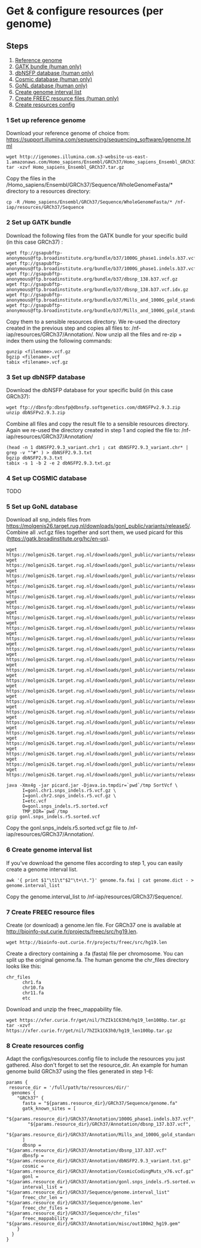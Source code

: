 # Get & configure resources (per genome)

## Steps

1. [Reference genome](#1-set-up-reference-genome)
2. [GATK bundle (human only)](#2-set-up-gatk-bundle)
3. [dbNSFP database (human only)](#3-set-up-dbnsfp-database)
4. [Cosmic database (human only)](#4-set-up-cosmic-database)
5. [GoNL database (human only)](#5-set-up-gonl-database)
6. [Create genome interval list](#6-create-genome-interval-list)
7. [Create FREEC resource files (human only)](#7-create-freec-resource-files)
8. [Create resources config](#8-create-resources-config)


### 1 Set up reference genome
Download your reference genome of choice from:
https://support.illumina.com/sequencing/sequencing_software/igenome.html

```
wget http://igenomes.illumina.com.s3-website-us-east-1.amazonaws.com/Homo_sapiens/Ensembl/GRCh37/Homo_sapiens_Ensembl_GRCh37.tar.gz
tar -xzvf Homo_sapiens_Ensembl_GRCh37.tar.gz
```

Copy the files in the /Homo_sapiens/Ensembl/GRCh37/Sequence/WholeGenomeFasta/* directory to a resources directory:

```
cp -R /Homo_sapiens/Ensembl/GRCh37/Sequence/WholeGenomeFasta/* /nf-iap/resources/GRCh37/Sequence
```

### 2 Set up GATK bundle
Download the following files from the GATK bundle for your specific build (in this case GRCh37) :
```
wget ftp://gsapubftp-anonymous@ftp.broadinstitute.org/bundle/b37/1000G_phase1.indels.b37.vcf.gz
wget ftp://gsapubftp-anonymous@ftp.broadinstitute.org/bundle/b37/1000G_phase1.indels.b37.vcf.idx.gz
wget ftp://gsapubftp-anonymous@ftp.broadinstitute.org/bundle/b37/dbsnp_138.b37.vcf.gz
wget ftp://gsapubftp-anonymous@ftp.broadinstitute.org/bundle/b37/dbsnp_138.b37.vcf.idx.gz
wget ftp://gsapubftp-anonymous@ftp.broadinstitute.org/bundle/b37/Mills_and_1000G_gold_standard.indels.b37.vcf.gz
wget ftp://gsapubftp-anonymous@ftp.broadinstitute.org/bundle/b37/Mills_and_1000G_gold_standard.indels.b37.vcf.idx.gz
```

Copy them to a sensible resources directory. We re-used the directory created in the previous step and copies all files to: /nf-iap/resources/GRCh37/Annotation/. Now unzip all the files and re-zip + index them using the following commands:
```
gunzip <filename>.vcf.gz
bgzip <filename>.vcf   
tabix <filename>.vcf.gz
```

### 3 Set up dbNSFP database
Download the dbNSFP database for your specific build (in this case GRCh37):
```
wget ftp://dbnsfp:dbnsfp@dbnsfp.softgenetics.com/dbNSFPv2.9.3.zip
unzip dbNSFPv2.9.3.zip
```
Combine all files and copy the result file to a sensible resources directory. Again we re-used the directory created in step 1 and copied the file to: /nf-iap/resources/GRCh37/Annotation/
```
(head -n 1 dbNSFP2.9.3_variant.chr1 ; cat dbNSFP2.9.3_variant.chr* | grep -v "^#" ) > dbNSFP2.9.3.txt
bgzip dbNSFP2.9.3.txt
tabix -s 1 -b 2 -e 2 dbNSFP2.9.3.txt.gz
```


### 4 Set up COSMIC database
TODO

### 5 Set up GoNL database
Download all snp_indels files from https://molgenis26.target.rug.nl/downloads/gonl_public/variants/release5/.
Combine all .vcf.gz files together and sort them, we used picard for this (https://gatk.broadinstitute.org/hc/en-us).

```
wget https://molgenis26.target.rug.nl/downloads/gonl_public/variants/release5/gonl.chr1.snps_indels.r5.vcf.gz;
wget https://molgenis26.target.rug.nl/downloads/gonl_public/variants/release5/gonl.chr2.snps_indels.r5.vcf.gz;
wget https://molgenis26.target.rug.nl/downloads/gonl_public/variants/release5/gonl.chr3.snps_indels.r5.vcf.gz;
wget https://molgenis26.target.rug.nl/downloads/gonl_public/variants/release5/gonl.chr4.snps_indels.r5.vcf.gz;
wget https://molgenis26.target.rug.nl/downloads/gonl_public/variants/release5/gonl.chr5.snps_indels.r5.vcf.gz;
wget https://molgenis26.target.rug.nl/downloads/gonl_public/variants/release5/gonl.chr6.snps_indels.r5.vcf.gz;
wget https://molgenis26.target.rug.nl/downloads/gonl_public/variants/release5/gonl.chr7.snps_indels.r5.vcf.gz;
wget https://molgenis26.target.rug.nl/downloads/gonl_public/variants/release5/gonl.chr8.snps_indels.r5.vcf.gz;
wget https://molgenis26.target.rug.nl/downloads/gonl_public/variants/release5/gonl.chr9.snps_indels.r5.vcf.gz;
wget https://molgenis26.target.rug.nl/downloads/gonl_public/variants/release5/gonl.chr10.snps_indels.r5.vcf.gz;
wget https://molgenis26.target.rug.nl/downloads/gonl_public/variants/release5/gonl.chr11.snps_indels.r5.vcf.gz;
wget https://molgenis26.target.rug.nl/downloads/gonl_public/variants/release5/gonl.chr12.snps_indels.r5.vcf.gz;
wget https://molgenis26.target.rug.nl/downloads/gonl_public/variants/release5/gonl.chr13.snps_indels.r5.vcf.gz;
wget https://molgenis26.target.rug.nl/downloads/gonl_public/variants/release5/gonl.chr14.snps_indels.r5.vcf.gz;
wget https://molgenis26.target.rug.nl/downloads/gonl_public/variants/release5/gonl.chr15.snps_indels.r5.vcf.gz;
wget https://molgenis26.target.rug.nl/downloads/gonl_public/variants/release5/gonl.chr16.snps_indels.r5.vcf.gz;
wget https://molgenis26.target.rug.nl/downloads/gonl_public/variants/release5/gonl.chr17.snps_indels.r5.vcf.gz;
wget https://molgenis26.target.rug.nl/downloads/gonl_public/variants/release5/gonl.chr18.snps_indels.r5.vcf.gz;
wget https://molgenis26.target.rug.nl/downloads/gonl_public/variants/release5/gonl.chr19.snps_indels.r5.vcf.gz;
wget https://molgenis26.target.rug.nl/downloads/gonl_public/variants/release5/gonl.chr20.snps_indels.r5.vcf.gz;
wget https://molgenis26.target.rug.nl/downloads/gonl_public/variants/release5/gonl.chr21.snps_indels.r5.vcf.gz;
wget https://molgenis26.target.rug.nl/downloads/gonl_public/variants/release5/gonl.chr22.snps_indels.r5.vcf.gz;

java -Xmx4g -jar picard.jar -Djava.io.tmpdir=`pwd`/tmp SortVcf \
      I=gonl.chr1.snps_indels.r5.vcf.gz \
      I=gonl.chr2.snps_indels.r5.vcf.gz \
      I=etc.vcf
      O=gonl.snps_indels.r5.sorted.vcf
      TMP_DIR=`pwd`/tmp
gzip gonl.snps_indels.r5.sorted.vcf
```
Copy the gonl.snps_indels.r5.sorted.vcf.gz file to /nf-iap/resources/GRCh37/Annotation/.

### 6 Create genome interval list
If you've download the genome files according to step 1, you can easily create a genome interval list.
```
awk '{ print $1"\t1\t"$2"\t+\t."}' genome.fa.fai | cat genome.dict - > genome.interval_list
```
Copy the  genome.interval_list to /nf-iap/resources/GRCh37/Sequence/.

### 7 Create FREEC resource files


Create (or download) a genome.len file. For GRCh37 one is available at http://bioinfo-out.curie.fr/projects/freec/src/hg19.len.
```
wget http://bioinfo-out.curie.fr/projects/freec/src/hg19.len
```

Create a directory containing a .fa (fasta) file per chromosome. You can split up the original genome.fa. The human genome the chr_files directory looks like this:
```
chr_files
      chr1.fa
      chr10.fa
      chr11.fa
      etc
```
Download and unzip the freec_mappability file.
```
wget https://xfer.curie.fr/get/nil/7hZIk1C63h0/hg19_len100bp.tar.gz
tar -xzvf https://xfer.curie.fr/get/nil/7hZIk1C63h0/hg19_len100bp.tar.gz
```



### 8 Create resources config
Adapt the configs/resources.config file to include the resources you just gathered. Also don't forget to set the resource_dir. An example for human genome build GRCh37 using the files generated in step 1-6:

```
params {
 resource_dir = '/full/path/to/resources/dir/'
  genomes {
    "GRCh37" {
      fasta = "${params.resource_dir}/GRCh37/Sequence/genome.fa"
      gatk_known_sites = [
        "${params.resource_dir}/GRCh37/Annotation/1000G_phase1.indels.b37.vcf",
        "${params.resource_dir}/GRCh37/Annotation/dbsnp_137.b37.vcf",
        "${params.resource_dir}/GRCh37/Annotation/Mills_and_1000G_gold_standard.indels.b37.vcf"
      ]
      dbsnp = "${params.resource_dir}/GRCh37/Annotation/dbsnp_137.b37.vcf"
      dbnsfp = "${params.resource_dir}/GRCh37/Annotation/dbNSFP2.9.3_variant.txt.gz"
      cosmic = "${params.resource_dir}/GRCh37/Annotation/CosmicCodingMuts_v76.vcf.gz"
      gonl = "${params.resource_dir}/GRCh37/Annotation/gonl.snps_indels.r5.sorted.vcf"
      interval_list = "${params.resource_dir}/GRCh37/Sequence/genome.interval_list"
      freec_chr_len = "${params.resource_dir}/GRCh37/Sequence/genome.len"
      freec_chr_files = "${params.resource_dir}/GRCh37/Sequence/chr_files"
      freec_mappability = "${params.resource_dir}/GRCh37/Annotation/misc/out100m2_hg19.gem"
    }
  }
}

```
